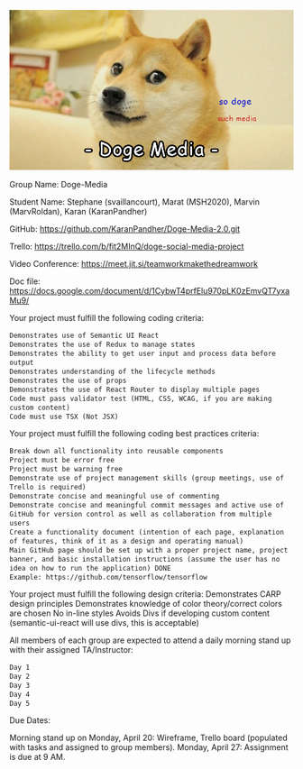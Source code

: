 ![banner](https://github.com/KaranPandher/Doge-Media-2.0/blob/master/src/img/banner.png)

Group Name: Doge-Media

Student Name: Stephane (svaillancourt), Marat (MSH2020), Marvin (MarvRoldan), Karan (KaranPandher)

GitHub: https://github.com/KaranPandher/Doge-Media-2.0.git

Trello: https://trello.com/b/fit2MInQ/doge-social-media-project

Video Conference: https://meet.jit.si/teamworkmakethedreamwork

Doc file: https://docs.google.com/document/d/1CybwT4prfElu970pLK0zEmvQT7yxaMu9/

Your project must fulfill the following coding criteria:

    Demonstrates use of Semantic UI React 
    Demonstrates the use of Redux to manage states
    Demonstrates the ability to get user input and process data before output
    Demonstrates understanding of the lifecycle methods
    Demonstrates the use of props
    Demonstrates the use of React Router to display multiple pages
    Code must pass validator test (HTML, CSS, WCAG, if you are making custom content)
    Code must use TSX (Not JSX)

Your project must fulfill the following coding best practices criteria:

    Break down all functionality into reusable components
    Project must be error free
    Project must be warning free
    Demonstrate use of project management skills (group meetings, use of Trello is required)
    Demonstrate concise and meaningful use of commenting
    Demonstrate concise and meaningful commit messages and active use of GitHub for version control as well as collaboration from multiple users
    Create a functionality document (intention of each page, explanation of features, think of it as a design and operating manual)
    Main GitHub page should be set up with a proper project name, project banner, and basic installation instructions (assume the user has no idea on how to run the application) DONE
    Example: https://github.com/tensorflow/tensorflow

Your project must fulfill the following design criteria:
    Demonstrates CARP design principles
    Demonstrates knowledge of color theory/correct colors are chosen
    No in-line styles
    Avoids Divs if developing custom content (semantic-ui-react will use divs, this is acceptable)

All members of each group are expected to attend a daily morning stand up with their assigned TA/Instructor:

    Day 1
    Day 2
    Day 3
    Day 4
    Day 5

Due Dates:

Morning stand up on Monday, April 20: Wireframe, Trello board (populated with tasks and assigned to group members).
Monday, April 27: Assignment is due at 9 AM.
